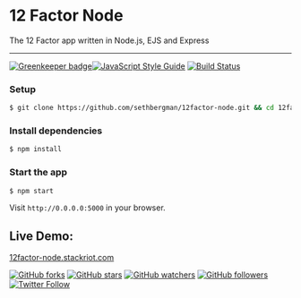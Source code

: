 # 12 Factor Node

The 12 Factor app written in Node.js, EJS and Express

---

[![Greenkeeper badge](https://badges.greenkeeper.io/sethbergman/12factor-node.svg)](https://greenkeeper.io/)[![JavaScript Style Guide](https://img.shields.io/badge/code_style-standard-brightgreen.svg)](https://standardjs.com) [![Build Status](https://travis-ci.org/sethbergman/12factor-node.svg?branch=master)](https://travis-ci.org/sethbergman/12factor-node)

### Setup

```sh
$ git clone https://github.com/sethbergman/12factor-node.git && cd 12factor-node
```

### Install dependencies

```sh
$ npm install
```

### Start the app

```sh
$ npm start
```

Visit `http://0.0.0.0:5000` in your browser.

## Live Demo:

<a href="https://12factor-node.stackriot.com" target="_blank">12factor-node.stackriot.com</a>

[![GitHub forks](https://img.shields.io/github/forks/sethbergman/12factor-node.svg?style=social&label=Fork)](https://github.com/sethbergman/12factor-node) [![GitHub stars](https://img.shields.io/github/stars/sethbergman/12factor-node.svg?style=social&label=Star)](https://github.com/sethbergman/12factor-node) [![GitHub watchers](https://img.shields.io/github/watchers/sethbergman/12factor-node.svg?style=social&label=Watch)](https://github.com/sethbergman/12factor-node) [![GitHub followers](https://img.shields.io/github/followers/sethbergman.svg?style=social&label=Follow)](https://github.com/sethbergman/12factor-node) [![Twitter Follow](https://img.shields.io/twitter/follow/seth_bergman.svg?style=social)](https://twitter.com/seth_bergman)